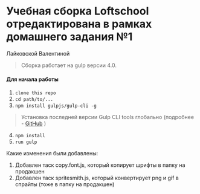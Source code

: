 # Учебная сборка Loftschool отредактирована в рамках домашнего задания №1
Лайковской Валентиной

> Сборка работает на gulp версии 4.0. 

#### Для начала работы

1. ```clone this repo```
2. ```cd path/to/...```
3. ```npm install gulpjs/gulp-cli -g```  
> Установка последней версии Gulp CLI tools глобально (подробнее - [GitHub](https://github.com/gulpjs/gulp/blob/4.0/docs/getting-started.md) )

4. ```npm install```
6. ```run gulp``` 

Какие изменения были добавлены:

1. Добавлен таск copy.font.js, который копирует шрифты в папку на продакшен
2. Добавлен таск spritesmith.js, который конвертирует png и gif в спрайты (тоже в папку на продакшен)


